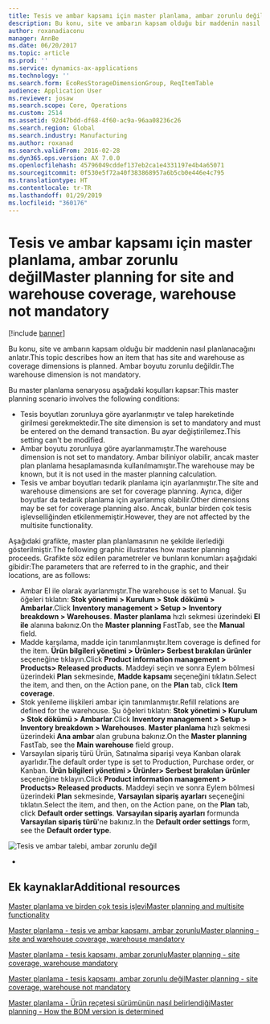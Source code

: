 ```yaml
---
title: Tesis ve ambar kapsamı için master planlama, ambar zorunlu değil
description: Bu konu, site ve ambarın kapsam olduğu bir maddenin nasıl planlanacağını anlatır. Ambar boyutu zorunlu değildir.
author: roxanadiaconu
manager: AnnBe
ms.date: 06/20/2017
ms.topic: article
ms.prod: ''
ms.service: dynamics-ax-applications
ms.technology: ''
ms.search.form: EcoResStorageDimensionGroup, ReqItemTable
audience: Application User
ms.reviewer: josaw
ms.search.scope: Core, Operations
ms.custom: 2514
ms.assetid: 92d47bdd-df68-4f60-ac9a-96aa08236c26
ms.search.region: Global
ms.search.industry: Manufacturing
ms.author: roxanad
ms.search.validFrom: 2016-02-28
ms.dyn365.ops.version: AX 7.0.0
ms.openlocfilehash: 45796049cddef137eb2ca1e4331197e4b4a65071
ms.sourcegitcommit: 0f530e5f72a40f383868957a6b5cb0e446e4c795
ms.translationtype: HT
ms.contentlocale: tr-TR
ms.lasthandoff: 01/29/2019
ms.locfileid: "360176"
---
```

# <a name="master-planning-for-site-and-warehouse-coverage-warehouse-not-mandatory"></a><span data-ttu-id="6d5df-104">Tesis ve ambar kapsamı için master planlama, ambar zorunlu değil</span><span class="sxs-lookup"><span data-stu-id="6d5df-104">Master planning for site and warehouse coverage, warehouse not mandatory</span></span>

[!include [banner](../includes/banner.md)]

<span data-ttu-id="6d5df-105">Bu konu, site ve ambarın kapsam olduğu bir maddenin nasıl planlanacağını anlatır.</span><span class="sxs-lookup"><span data-stu-id="6d5df-105">This topic describes how an item that has site and warehouse as coverage dimensions is planned.</span></span> <span data-ttu-id="6d5df-106">Ambar boyutu zorunlu değildir.</span><span class="sxs-lookup"><span data-stu-id="6d5df-106">The warehouse dimension is not mandatory.</span></span>

<span data-ttu-id="6d5df-107">Bu master planlama senaryosu aşağıdaki koşulları kapsar:</span><span class="sxs-lookup"><span data-stu-id="6d5df-107">This master planning scenario involves the following conditions:</span></span>

-   <span data-ttu-id="6d5df-108">Tesis boyutları zorunluya göre ayarlanmıştır ve talep hareketinde girilmesi gerekmektedir.</span><span class="sxs-lookup"><span data-stu-id="6d5df-108">The site dimension is set to mandatory and must be entered on the demand transaction.</span></span> <span data-ttu-id="6d5df-109">Bu ayar değiştirilemez.</span><span class="sxs-lookup"><span data-stu-id="6d5df-109">This setting can't be modified.</span></span>
-   <span data-ttu-id="6d5df-110">Ambar boyutu zorunluya göre ayarlanmamıştır.</span><span class="sxs-lookup"><span data-stu-id="6d5df-110">The warehouse dimension is not set to mandatory.</span></span> <span data-ttu-id="6d5df-111">Ambar biliniyor olabilir, ancak master plan planlama hesaplamasında kullanılmamıştır.</span><span class="sxs-lookup"><span data-stu-id="6d5df-111">The warehouse may be known, but it is not used in the master planning calculation.</span></span>
-   <span data-ttu-id="6d5df-112">Tesis ve ambar boyutları tedarik planlama için ayarlanmıştır.</span><span class="sxs-lookup"><span data-stu-id="6d5df-112">The site and warehouse dimensions are set for coverage planning.</span></span> <span data-ttu-id="6d5df-113">Ayrıca, diğer boyutlar da tedarik planlama için ayarlanmış olabilir.</span><span class="sxs-lookup"><span data-stu-id="6d5df-113">Other dimensions may be set for coverage planning also.</span></span> <span data-ttu-id="6d5df-114">Ancak, bunlar birden çok tesis işlevselliğinden etkilenmemiştir.</span><span class="sxs-lookup"><span data-stu-id="6d5df-114">However, they are not affected by the multisite functionality.</span></span>

<span data-ttu-id="6d5df-115">Aşağıdaki grafikte, master plan planlamasının ne şekilde ilerlediği gösterilmiştir.</span><span class="sxs-lookup"><span data-stu-id="6d5df-115">The following graphic illustrates how master planning proceeds.</span></span> <span data-ttu-id="6d5df-116">Grafikte söz edilen parametreler ve bunların konumları aşağıdaki gibidir:</span><span class="sxs-lookup"><span data-stu-id="6d5df-116">The parameters that are referred to in the graphic, and their locations, are as follows:</span></span>
-   <span data-ttu-id="6d5df-117">Ambar El ile olarak ayarlanmıştır.</span><span class="sxs-lookup"><span data-stu-id="6d5df-117">The warehouse is set to Manual.</span></span> <span data-ttu-id="6d5df-118">Şu öğeleri tıklatın: **Stok yönetimi &gt; Kurulum &gt; Stok dökümü &gt; Ambarlar**.</span><span class="sxs-lookup"><span data-stu-id="6d5df-118">Click **Inventory management &gt; Setup &gt; Inventory breakdown &gt; Warehouses**.</span></span> <span data-ttu-id="6d5df-119">**Master planlama** hızlı sekmesi üzerindeki **El ile** alanına bakınız.</span><span class="sxs-lookup"><span data-stu-id="6d5df-119">On the **Master planning** FastTab, see the **Manual** field.</span></span>
-   <span data-ttu-id="6d5df-120">Madde karşılama, madde için tanımlanmıştır.</span><span class="sxs-lookup"><span data-stu-id="6d5df-120">Item coverage is defined for the item.</span></span> <span data-ttu-id="6d5df-121">**Ürün bilgileri yönetimi &gt; Ürünler&gt; Serbest bırakılan ürünler** seçeneğine tıklayın.</span><span class="sxs-lookup"><span data-stu-id="6d5df-121">Click **Product information management &gt; Products&gt; Released products**.</span></span> <span data-ttu-id="6d5df-122">Maddeyi seçin ve sonra Eylem bölmesi üzerindeki **Plan** sekmesinde, **Madde kapsamı** seçeneğini tıklatın.</span><span class="sxs-lookup"><span data-stu-id="6d5df-122">Select the item, and then, on the Action pane, on the **Plan** tab, click **Item coverage**.</span></span>
-   <span data-ttu-id="6d5df-123">Stok yenileme ilişkileri ambar için tanımlanmıştır.</span><span class="sxs-lookup"><span data-stu-id="6d5df-123">Refill relations are defined for the warehouse.</span></span> <span data-ttu-id="6d5df-124">Şu öğeleri tıklatın: **Stok yönetimi &gt; Kurulum &gt; Stok dökümü &gt; Ambarlar**.</span><span class="sxs-lookup"><span data-stu-id="6d5df-124">Click **Inventory management &gt; Setup &gt; Inventory breakdown &gt; Warehouses**.</span></span> <span data-ttu-id="6d5df-125">**Master planlama** hızlı sekmesi üzerindeki **Ana ambar** alan grubuna bakınız.</span><span class="sxs-lookup"><span data-stu-id="6d5df-125">On the **Master planning** FastTab, see the **Main warehouse** field group.</span></span>
-   <span data-ttu-id="6d5df-126">Varsayılan sipariş türü Ürün, Satınalma siparişi veya Kanban olarak ayarlıdır.</span><span class="sxs-lookup"><span data-stu-id="6d5df-126">The default order type is set to Production, Purchase order, or Kanban.</span></span> <span data-ttu-id="6d5df-127">**Ürün bilgileri yönetimi &gt; Ürünler&gt; Serbest bırakılan ürünler** seçeneğine tıklayın.</span><span class="sxs-lookup"><span data-stu-id="6d5df-127">Click **Product information management &gt; Products&gt; Released products**.</span></span> <span data-ttu-id="6d5df-128">Maddeyi seçin ve sonra Eylem bölmesi üzerindeki **Plan** sekmesinde, **Varsayılan sipariş ayarları** seçeneğini tıklatın.</span><span class="sxs-lookup"><span data-stu-id="6d5df-128">Select the item, and then, on the Action pane, on the **Plan** tab, click **Default order settings**.</span></span> <span data-ttu-id="6d5df-129">**Varsayılan sipariş ayarları** formunda **Varsayılan sipariş türü**'ne bakınız.</span><span class="sxs-lookup"><span data-stu-id="6d5df-129">In the **Default order settings** form, see the **Default order type**.</span></span>

![Tesis ve ambar talebi, ambar zorunlu değil](./media/multisitedemandexplosionscenarioforsiteandwarehousecoveragewarehousenotmandatory.jpg)


-



<a name="additional-resources"></a><span data-ttu-id="6d5df-131">Ek kaynaklar</span><span class="sxs-lookup"><span data-stu-id="6d5df-131">Additional resources</span></span>
--------

[<span data-ttu-id="6d5df-132">Master planlama ve birden çok tesis işlevi</span><span class="sxs-lookup"><span data-stu-id="6d5df-132">Master planning and multisite functionality</span></span>](master-plan-multisite-functionality.md)

[<span data-ttu-id="6d5df-133">Master planlama - tesis ve ambar kapsamı, ambar zorunlu</span><span class="sxs-lookup"><span data-stu-id="6d5df-133">Master planning - site and warehouse coverage, warehouse mandatory</span></span>](master-plan-site-warehouse-coverage-warehouse-mandatory.md)

[<span data-ttu-id="6d5df-134">Master planlama - tesis kapsamı, ambar zorunlu</span><span class="sxs-lookup"><span data-stu-id="6d5df-134">Master planning - site coverage, warehouse mandatory</span></span>](master-plan-site-coverage-warehouse-mandatory.md)

[<span data-ttu-id="6d5df-135">Master planlama - tesis kapsamı, ambar zorunlu değil</span><span class="sxs-lookup"><span data-stu-id="6d5df-135">Master planning - site coverage, warehouse not mandatory</span></span>](master-plan-site-coverage-warehouse-not-mandatory.md)

[<span data-ttu-id="6d5df-136">Master planlama - Ürün reçetesi sürümünün nasıl belirlendiği</span><span class="sxs-lookup"><span data-stu-id="6d5df-136">Master planning - How the BOM version is determined</span></span>](master-plan-bom-version-determined.md)



